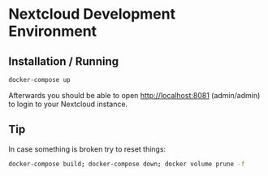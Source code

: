 # Nextcloud Development Environment

## Installation / Running

```bash
docker-compose up
```

Afterwards you should be able to open <http://localhost:8081> (admin/admin) to
login to your Nextcloud instance.

## Tip

In case something is broken try to reset things:

```bash
docker-compose build; docker-compose down; docker volume prune -f
```
